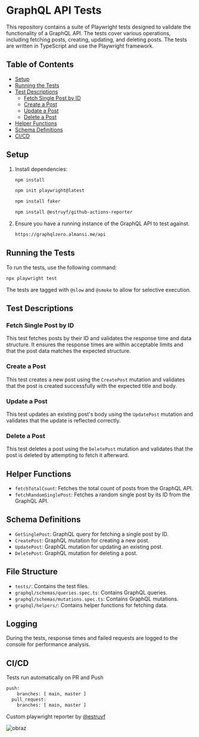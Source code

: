 # GraphQL API Tests

This repository contains a suite of Playwright tests designed to validate the functionality of a GraphQL API. The tests cover various operations, including fetching posts, creating, updating, and deleting posts. The tests are written in TypeScript and use the Playwright framework.

## Table of Contents

- [Setup](#setup)
- [Running the Tests](#running-the-tests)
- [Test Descriptions](#test-descriptions)
  - [Fetch Single Post by ID](#fetch-single-post-by-id)
  - [Create a Post](#create-a-post)
  - [Update a Post](#update-a-post)
  - [Delete a Post](#delete-a-post)
- [Helper Functions](#helper-functions)
- [Schema Definitions](#schema-definitions)
- [CI/CD](#CI/CD)

## Setup

1. Install dependencies:
   ```bash
   npm install
   ```
   ```bash
   npm init playwright@latest
   ```
   ```bash
   npm install faker
   ```
   ```bash
   npm install @estruyf/github-actions-reporter
   ```

3. Ensure you have a running instance of the GraphQL API to test against.

   ```bash
   https://graphqlzero.almansi.me/api
   ```

## Running the Tests

To run the tests, use the following command:
```bash
npx playwright test
```

The tests are tagged with `@slow` and `@smoke` to allow for selective execution.

## Test Descriptions

### Fetch Single Post by ID

This test fetches posts by their ID and validates the response time and data structure. It ensures the response times are within acceptable limits and that the post data matches the expected structure.

### Create a Post

This test creates a new post using the `CreatePost` mutation and validates that the post is created successfully with the expected title and body.

### Update a Post

This test updates an existing post's body using the `UpdatePost` mutation and validates that the update is reflected correctly.

### Delete a Post

This test deletes a post using the `DeletePost` mutation and validates that the post is deleted by attempting to fetch it afterward.

## Helper Functions

- `fetchTotalCount`: Fetches the total count of posts from the GraphQL API.
- `fetchRandomSinglePost`: Fetches a random single post by its ID from the GraphQL API.

## Schema Definitions

- `GetSinglePost`: GraphQL query for fetching a single post by ID.
- `CreatePost`: GraphQL mutation for creating a new post.
- `UpdatePost`: GraphQL mutation for updating an existing post.
- `DeletePost`: GraphQL mutation for deleting a post.

## File Structure

- `tests/`: Contains the test files.
- `graphql/schemas/queries.spec.ts`: Contains GraphQL queries.
- `graphql/schemas/mutations.spec.ts`: Contains GraphQL mutations.
- `graphql/helpers/`: Contains helper functions for fetching data.

## Logging

During the tests, response times and failed requests are logged to the console for performance analysis.

## CI/CD

Tests run automatically on PR and Push
```bash
push:
    branches: [ main, master ]
  pull_request:
    branches: [ main, master ]
```

Custom playwright reporter by [@estruyf](https://github.com/estruyf/playwright-github-actions-reporter)

![obraz](https://github.com/wilkkonrad/Playwright_GraphQL/assets/110995167/c7e41208-3d8e-412d-8998-aea6f75928d1)

